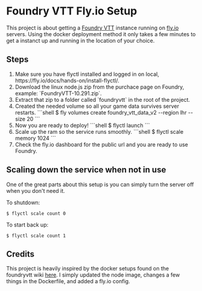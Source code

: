 # Foundry VTT Fly.io Setup

This project is about getting a [Foundry VTT](https://foundryvtt.com/) instance running on
[fly.io](https://fly.io/) servers. Using the docker deployment method it only takes a few minutes to
get a instanct up and running in the location of your choice.

## Steps

<ol>
<li>Make sure you have flyctl installed and logged in on local, https://fly.io/docs/hands-on/install-flyctl/.</li>
<li>Download the linux node.js zip from the purchace page on Foundry, example: `FoundryVTT-10.291.zip`.</li>
<li>Extract that zip to a folder called `foundryvtt` in the root of the project.</li>
<li>
Created the needed volume so all your game data survives server restarts.
```shell
$ fly volumes create foundry_vtt_data_v2 --region lhr --size 20
```
</li>
<li>Now you are ready to deploy!
```shell
$ flyctl launch
```
</li>
<li>Scale up the ram so the service runs smoothly.
```shell
$ flyctl scale memory 1024
```
</li>
<li>Check the fly.io dashboard for the public url and you are ready to use Foundry.</li>
</ol>

## Scaling down the service when not in use

One of the great parts about this setup is you can simply turn the server off when you don't need
it.

To shutdown:

```shell
$ flyctl scale count 0
```

To start back up:

```shell
$ flyctl scale count 1
```

## Credits

This project is heavily inspired by the docker setups found on the foundryvtt wiki
[here](https://foundryvtt.wiki/en/setup/hosting/Docker). I simply updated the node image, changes a
few things in the Dockerfile, and added a fly.io config.
